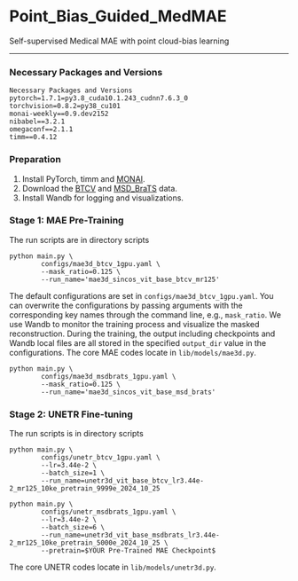 # Point_Bias_Guided_MedMAE
Self-supervised Medical MAE with point cloud-bias learning




---
### Necessary Packages and Versions
```
Necessary Packages and Versions
pytorch=1.7.1=py3.8_cuda10.1.243_cudnn7.6.3_0
torchvision=0.8.2=py38_cu101
monai-weekly==0.9.dev2152
nibabel==3.2.1
omegaconf==2.1.1
timm==0.4.12
```

### Preparation

1. Install PyTorch, timm and [MONAI](https://monai.io/index.html).
3. Download the [BTCV](https://www.synapse.org/#!Synapse:syn3193805/wiki/217752) and [MSD_BraTS](http://medicaldecathlon.com/) data.
4. Install Wandb for logging and visualizations.


### Stage 1: MAE Pre-Training
The run scripts are in directory scripts
```
python main.py \
        configs/mae3d_btcv_1gpu.yaml \
        --mask_ratio=0.125 \
        --run_name='mae3d_sincos_vit_base_btcv_mr125'
```
The default configurations are set in `configs/mae3d_btcv_1gpu.yaml`. You can overwrite the configurations by passing arguments with the corresponding key names through the command line, e.g., `mask_ratio`. We use Wandb to monitor the training process and visualize the masked reconstruction. During the training, the output including checkpoints and Wandb local files are all stored in the specified `output_dir` value in the configurations.
The core MAE codes locate in `lib/models/mae3d.py`.

```
python main.py \
        configs/mae3d_msdbrats_1gpu.yaml \
        --mask_ratio=0.125 \
        --run_name='mae3d_sincos_vit_base_msd_brats'
```

### Stage 2: UNETR Fine-tuning
The run scripts is in directory scripts
```
python main.py \
        configs/unetr_btcv_1gpu.yaml \
        --lr=3.44e-2 \
        --batch_size=1 \
        --run_name=unetr3d_vit_base_btcv_lr3.44e-2_mr125_10ke_pretrain_9999e_2024_10_25

```

```
python main.py \
        configs/unetr_msdbrats_1gpu.yaml \
        --lr=3.44e-2 \
        --batch_size=6 \
        --run_name=unetr3d_vit_base_msdbrats_lr3.44e-2_mr125_10ke_pretrain_5000e_2024_10_25 \
        --pretrain=$YOUR Pre-Trained MAE Checkpoint$
```
The core UNETR codes locate in `lib/models/unetr3d.py`.

